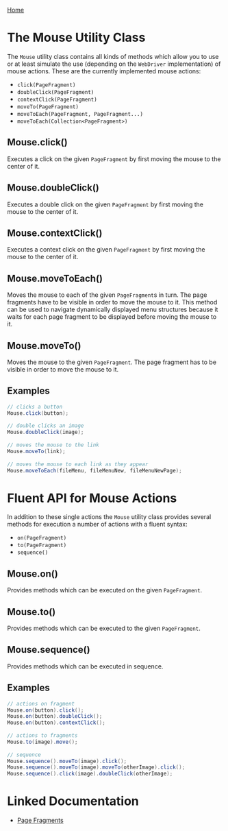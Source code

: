 [Home](../README.md)

# The Mouse Utility Class
The `Mouse` utility class contains all kinds of methods which allow you to use or at least simulate the use
(depending on the `WebDriver` implementation) of mouse actions. These are the currently implemented mouse actions:

- `click(PageFragment)`
- `doubleClick(PageFragment)`
- `contextClick(PageFragment)`
- `moveTo(PageFragment)`
- `moveToEach(PageFragment, PageFragment...)`
- `moveToEach(Collection<PageFragment>)`

## Mouse.click()
Executes a click on the given `PageFragment` by first moving the mouse to the center of it.

## Mouse.doubleClick()
Executes a double click on the given `PageFragment` by first moving the mouse to the center of it.

## Mouse.contextClick()
Executes a context click on the given `PageFragment` by first moving the mouse to the center of it.

## Mouse.moveToEach()
Moves the mouse to each of the given `PageFragment`s in turn. The page fragments have to be visible in order to move
the mouse to it. This method can be used to navigate dynamically displayed menu structures because it waits for
each page fragment to be displayed before moving the mouse to it.

## Mouse.moveTo()
Moves the mouse to the given `PageFragment`. The page fragment has to be visible in order to move the mouse to it.

## Examples
```java
// clicks a button
Mouse.click(button);
 
// double clicks an image
Mouse.doubleClick(image);
 
// moves the mouse to the link
Mouse.moveTo(link);
 
// moves the mouse to each link as they appear
Mouse.moveToEach(fileMenu, fileMenuNew, fileMenuNewPage);
```

# Fluent API for Mouse Actions
In addition to these single actions the `Mouse` utility class provides several methods for execution a number of actions 
with a fluent syntax:

- `on(PageFragment)`
- `to(PageFragment)`
- `sequence()`

## Mouse.on()
Provides methods which can be executed on the given `PageFragment`.

## Mouse.to()
Provides methods which can be executed to the given `PageFragment`.

## Mouse.sequence()
Provides methods which can be executed in sequence.

## Examples
```java
// actions on fragment
Mouse.on(button).click();
Mouse.on(button).doubleClick();
Mouse.on(button).contextClick();
 
// actions to fragments
Mouse.to(image).move();
 
// sequence
Mouse.sequence().moveTo(image).click();
Mouse.sequence().moveTo(image).moveTo(otherImage).click();
Mouse.sequence().click(image).doubleClick(otherImage);
```

# Linked Documentation

- [Page Fragments](page-fragment.md)
